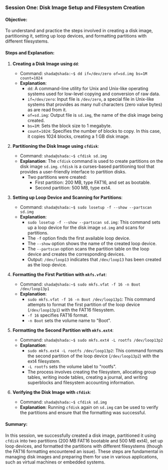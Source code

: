 
### Session One: Disk Image Setup and Filesystem Creation

#### Objective:

To understand and practice the steps involved in creating a disk image, partitioning it, setting up loop devices, and formatting partitions with different filesystems.

#### Steps and Explanation:

1.  **Creating a Disk Image using `dd`**:
    
    -   Command: `shada@shada:~$ dd if=/dev/zero of=sd.img bs=1M count=1024`
    -   **Explanation**:
        -   `dd`: A command-line utility for Unix and Unix-like operating systems used for low-level copying and conversion of raw data.
        -   `if=/dev/zero`: Input file is `/dev/zero`, a special file in Unix-like systems that provides as many null characters (zero value bytes) as are read from it.
        -   `of=sd.img`: Output file is `sd.img`, the name of the disk image being created.
        -   `bs=1M`: Sets the block size to 1 megabyte.
        -   `count=1024`: Specifies the number of blocks to copy. In this case, it copies 1024 blocks, creating a 1 GB disk image.
2.  **Partitioning the Disk Image using `cfdisk`**:
    
    -   Command: `shada@shada:~$ cfdisk sd.img`
    -   **Explanation**: The `cfdisk` command is used to create partitions on the disk image `sd.img`. `cfdisk` is a curses-based partitioning tool that provides a user-friendly interface to partition disks.
        -   Two partitions were created:
            -   First partition: 200 MB, type FAT16, and set as bootable.
            -   Second partition: 500 MB, type ext4.
3.  **Setting up Loop Device and Scanning for Partitions**:
    
    -   Command: `shada@shada:~$ sudo losetup -f --show --partscan sd.img`
    -   **Explanation**:
        -   `sudo losetup -f --show --partscan sd.img`: This command sets up a loop device for the disk image `sd.img` and scans for partitions.
        -   The `-f` option finds the first available loop device.
        -   The `--show` option shows the name of the created loop device.
        -   The `--partscan` option scans the partition table on the loop device and creates the corresponding devices.
        -   Output: `/dev/loop13` indicates that `/dev/loop13` has been created as the loop device.
4.  **Formatting the First Partition with `mkfs.vfat`**:
    
    -   Command: `shada@shada:~$ sudo mkfs.vfat -f 16 -n Boot /dev/loop13p1`
    -   **Explanation**:
        -   `sudo mkfs.vfat -f 16 -n Boot /dev/loop13p1`: This command attempts to format the first partition of the loop device (`/dev/loop13p1`) with the FAT16 filesystem.
        -   `-f 16` specifies FAT16 format.
        -   `-n Boot` sets the volume name to "Boot".
       
5.  **Formatting the Second Partition with `mkfs.ext4`**:
    
    -   Command: `shada@shada:~$ sudo mkfs.ext4 -L rootfs /dev/loop13p2`
    -   **Explanation**:
        -   `sudo mkfs.ext4 -L rootfs /dev/loop13p2`: This command formats the second partition of the loop device (`/dev/loop13p2`) with the ext4 filesystem.
        -   `-L rootfs` sets the volume label to "rootfs".
        -   The process involves creating the filesystem, allocating group tables, writing inode tables, creating a journal, and writing superblocks and filesystem accounting information.
6.  **Verifying the Disk Image with `cfdisk`**:
    
    -   Command: `shada@shada:~$ cfdisk sd.img`
    -   **Explanation**: Running `cfdisk` again on `sd.img` can be used to verify the partitions and ensure that the formatting was successful.

#### Summary:

In this session, we successfully created a disk image, partitioned it using `cfdisk` into two partitions (200 MB FAT16 bootable and 500 MB ext4), set up loop devices, and formatted the partitions with different filesystems (though the FAT16 formatting encountered an issue). These steps are fundamental in managing disk images and preparing them for use in various applications, such as virtual machines or embedded systems.
